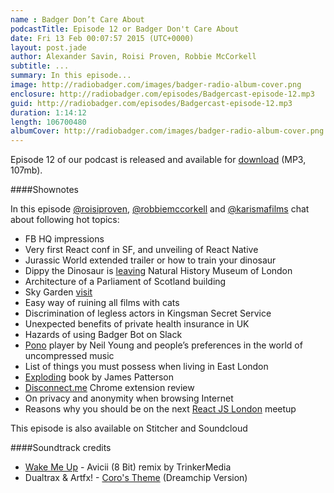 ```yaml
---
name : Badger Don’t Care About
podcastTitle: Episode 12 or Badger Don't Care About
date: Fri 13 Feb 00:07:57 2015 (UTC+0000)
layout: post.jade
author: Alexander Savin, Roisi Proven, Robbie McCorkell
subtitle: ...
summary: In this episode...
image: http://radiobadger.com/images/badger-radio-album-cover.png
enclosure: http://radiobadger.com/episodes/Badgercast-episode-12.mp3
guid: http://radiobadger.com/episodes/Badgercast-episode-12.mp3
duration: 1:14:12
length: 106700480
albumCover: http://radiobadger.com/images/badger-radio-album-cover.png
---
```


Episode 12 of our podcast is released and available for [download](http://radiobadger.com/episodes/Badgercast-episode-12.mp3) (MP3, 107mb).

####Shownotes

In this episode [@roisiproven](https://twitter.com/roisiproven), [@robbiemccorkell](https://twitter.com/robbiemccorkell) and [@karismafilms](https://twitter.com/karismafilms) chat about following hot topics:

* FB HQ impressions
* Very first React conf in SF, and unveiling of React Native
* Jurassic World extended trailer or how to train your dinosaur
* Dippy the Dinosaur is [leaving](http://www.bbc.co.uk/news/science-environment-31035917) Natural History Museum of London
* Architecture of a Parliament of Scotland building
* Sky Garden [visit](http://roisi.co.uk/sky-garden/)
* Easy way of ruining all films with cats
* Discrimination of legless actors in Kingsman Secret Service
* Unexpected benefits of private health insurance in UK
* Hazards of using Badger Bot on Slack
* [Pono](https://ponomusic.force.com/) player by Neil Young and people’s preferences in the world of uncompressed music
* List of things you must possess when living in East London
* [Exploding](http://www.readersread.com/james-patterson-and-the-exploding-book-12020151) book by James Patterson
* [Disconnect.me](https://disconnect.me/) Chrome extension review
* On privacy and anonymity when browsing Internet
* Reasons why you should be on the next [React JS London](http://www.meetup.com/London-React-User-Group/events/220296004/) meetup

This episode is also available on Stitcher and Soundcloud

####Soundtrack credits

* [Wake Me Up](https://soundcloud.com/chiruley/wake-me-up-avicii-8-bit) - Avicii (8 Bit) remix by TrinkerMedia
* Dualtrax & Artfx! - [Coro's Theme](https://soundcloud.com/dualtrax/dualtrax-artfx-coros-theme) (Dreamchip Version)



